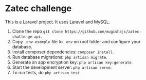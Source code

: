 # Zatec challenge

This is a Laravel project. It uses Laravel and MySQL.

1. Clone the repo `git clone https://github.com/mugishajc/zatec-challenge-api`.
2. Copy `.env.example` file to `.env` on root folder and configure your database.
3. Install composer dependencies: `composer install`.
4. Run database migrations: `php artisan migrate`.
5. Generate an app encryption key: `php artisan key:generate`.
6. Start the development server: `php artisan serve`.
7. To run tests, do `php artisan test`
